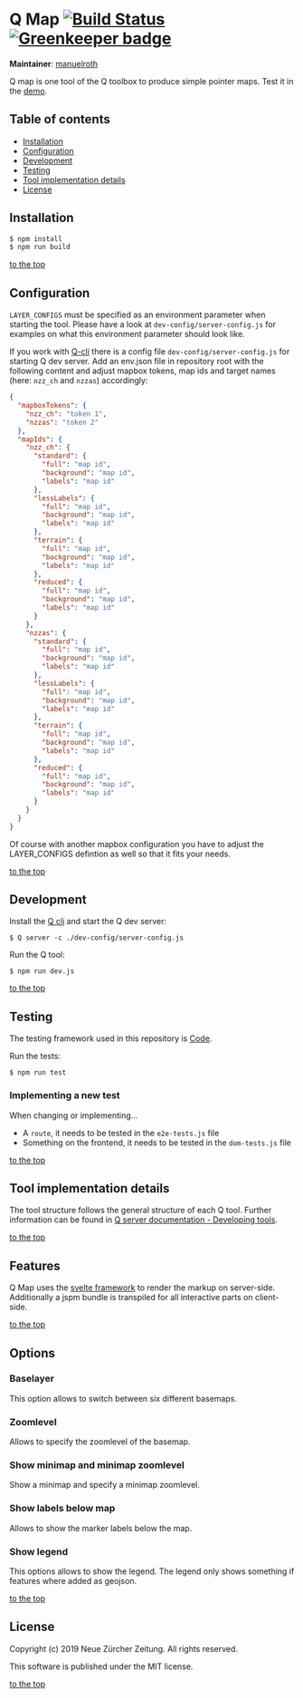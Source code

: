 # Q Map [![Build Status](https://travis-ci.com/nzzdev/Q-map.svg?branch=dev)](https://travis-ci.com/nzzdev/Q-map) [![Greenkeeper badge](https://badges.greenkeeper.io/nzzdev/Q-map.svg)](https://greenkeeper.io/)

**Maintainer**: [manuelroth](https://github.com/manuelroth)

Q map is one tool of the Q toolbox to produce simple pointer maps.
Test it in the [demo](https://q-demo.st.nzz.ch/).

## Table of contents

- [Installation](#installation)
- [Configuration](#configuration)
- [Development](#development)
- [Testing](#testing)
- [Tool implementation details ](#tool-implementation-details)
- [License](#license)

## Installation

```bash
$ npm install
$ npm run build
```

[to the top](#table-of-contents)

## Configuration

`LAYER_CONFIGS` must be specified as an environment parameter when starting the tool. Please have a look at `dev-config/server-config.js` for examples on what this environment parameter should look like.

If you work with [Q-cli](https://github.com/nzzdev/Q-cli) there is a config file `dev-config/server-config.js` for starting Q dev server. Add an env.json file in repository root with the following content and adjust mapbox tokens, map ids and target names (here: `nzz_ch` and `nzzas`) accordingly:

```json
{
  "mapboxTokens": {
    "nzz_ch": "token 1",
    "nzzas": "token 2"
  },
  "mapIds": {
    "nzz_ch": {
      "standard": {
        "full": "map id",
        "background": "map id",
        "labels": "map id"
      },
      "lessLabels": {
        "full": "map id",
        "background": "map id",
        "labels": "map id"
      },
      "terrain": {
        "full": "map id",
        "background": "map id",
        "labels": "map id"
      },
      "reduced": {
        "full": "map id",
        "background": "map id",
        "labels": "map id"
      }
    },
    "nzzas": {
      "standard": {
        "full": "map id",
        "background": "map id",
        "labels": "map id"
      },
      "lessLabels": {
        "full": "map id",
        "background": "map id",
        "labels": "map id"
      },
      "terrain": {
        "full": "map id",
        "background": "map id",
        "labels": "map id"
      },
      "reduced": {
        "full": "map id",
        "background": "map id",
        "labels": "map id"
      }
    }
  }
}
```

Of course with another mapbox configuration you have to adjust the LAYER_CONFIGS defintion as well so that it fits your needs.

[to the top](#table-of-contents)

## Development

Install the [Q cli](https://github.com/nzzdev/Q-cli) and start the Q dev server:

```
$ Q server -c ./dev-config/server-config.js
```

Run the Q tool:
```
$ npm run dev.js
```

[to the top](#table-of-contents)

## Testing
The testing framework used in this repository is [Code](https://github.com/hapijs/code).

Run the tests:
```
$ npm run test
```

### Implementing a new test

When changing or implementing...
- A `route`, it needs to be tested in the `e2e-tests.js` file
- Something on the frontend, it needs to be tested in the `dom-tests.js` file

[to the top](#table-of-contents)

## Tool implementation details

The tool structure follows the general structure of each Q tool. Further information can be found in [Q server documentation - Developing tools](https://nzzdev.github.io/Q-server/developing-tools.html).

[to the top](#table-of-contents)

## Features

Q Map uses the [svelte framework](https://svelte.technology/guide) to render the markup on server-side. Additionally a jspm bundle is transpiled for all interactive parts on client-side.

[to the top](#table-of-contents)

## Options

### Baselayer

This option allows to switch between six different basemaps.

### Zoomlevel

Allows to specify the zoomlevel of the basemap.

### Show minimap and minimap zoomlevel

Show a minimap and specify a minimap zoomlevel.

### Show labels below map

Allows to show the marker labels below the map.

### Show legend

This options allows to show the legend. The legend only shows something if features where added as geojson.

[to the top](#table-of-contents)

## License
Copyright (c) 2019 Neue Zürcher Zeitung. All rights reserved.

This software is published under the MIT license.

[to the top](#table-of-contents)
